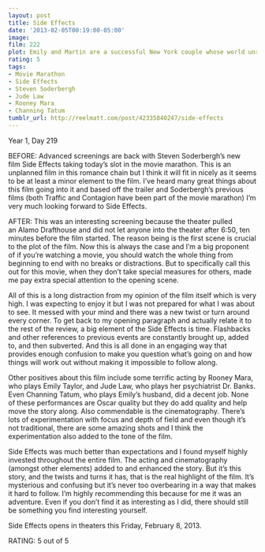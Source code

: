 ```yaml
---
layout: post
title: Side Effects
date: '2013-02-05T00:19:00-05:00'
image: 
film: 222
plot: Emily and Martin are a successful New York couple whose world unravels when a new drug prescribed by Emily’s psychiatrist - intended to treat anxiety - has unexpected side effects.
rating: 5
tags:
- Movie Marathon
- Side Effects
- Steven Soderbergh
- Jude Law
- Rooney Mara
- Channing Tatum
tumblr_url: http://reelmatt.com/post/42335840247/side-effects
---
```


Year 1, Day 219

BEFORE: Advanced screenings are back with Steven Soderbergh’s new film Side Effects taking today’s slot in the movie marathon. This is an unplanned film in this romance chain but I think it will fit in nicely as it seems to be at least a minor element to the film. I’ve heard many great things about this film going into it and based off the trailer and Soderbergh’s previous films (both Traffic and Contagion have been part of the movie marathon) I’m very much looking forward to Side Effects.

AFTER: This was an interesting screening because the theater pulled an Alamo Drafthouse and did not let anyone into the theater after 6:50, ten minutes before the film started. The reason being is the first scene is crucial to the plot of the film. Now this is always the case and I’m a big proponent of if you’re watching a movie, you should watch the whole thing from beginning to end with no breaks or distractions. But to specifically call this out for this movie, when they don’t take special measures for others, made me pay extra special attention to the opening scene.

All of this is a long distraction from my opinion of the film itself which is very high. I was expecting to enjoy it but I was not prepared for what I was about to see. It messed with your mind and there was a new twist or turn around every corner. To get back to my opening paragraph and actually relate it to the rest of the review, a big element of the Side Effects is time. Flashbacks and other references to previous events are constantly brought up, added to, and then subverted. And this is all done in an engaging way that provides enough confusion to make you question what’s going on and how things will work out without making it impossible to follow along.

Other positives about this film include some terrific acting by Rooney Mara, who plays Emily Taylor, and Jude Law, who plays her psychiatrist Dr. Banks. Even Channing Tatum, who plays Emily’s husband, did a decent job. None of these performances are Oscar quality but they do add quality and help move the story along. Also commendable is the cinematography. There’s lots of experimentation with focus and depth of field and even though it’s not traditional, there are some amazing shots and I think the experimentation also added to the tone of the film.

Side Effects was much better than expectations and I found myself highly invested throughout the entire film. The acting and cinematography (amongst other elements) added to and enhanced the story. But it’s this story, and the twists and turns it has, that is the real highlight of the film. It’s mysterious and confusing but it’s never too overbearing in a way that makes it hard to follow. I’m highly recommending this because for me it was an adventure. Even if you don’t find it as interesting as I did, there should still be something you find interesting yourself.

Side Effects opens in theaters this Friday, February 8, 2013.

RATING: 5 out of 5
